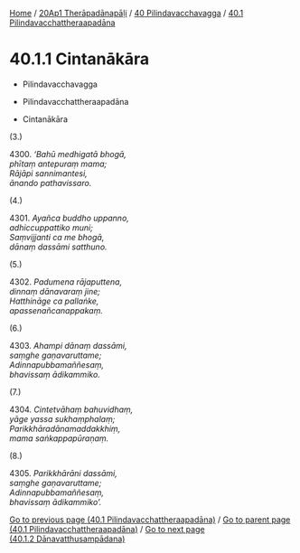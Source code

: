 
[Home](/) / [20Ap1 Therāpadānapāḷi](../../../20Ap1.md) / [40 Pilindavacchavagga](../../40.md) / [40.1 Pilindavacchattheraapadāna](../40.1.md)

# 40.1.1 Cintanākāra

* Pilindavacchavagga

* Pilindavacchattheraapadāna

* Cintanākāra

(3.)

4300\. _‘Bahū medhigatā bhogā,_  
_phītaṃ antepuraṃ mama;_  
_Rājāpi sannimantesi,_  
_ānando pathavissaro._  


(4.)

4301\. _Ayañca buddho uppanno,_  
_adhiccuppattiko muni;_  
_Saṃvijjanti ca me bhogā,_  
_dānaṃ dassāmi satthuno._  


(5.)

4302\. _Padumena rājaputtena,_  
_dinnaṃ dānavaraṃ jine;_  
_Hatthināge ca pallaṅke,_  
_apassenañcanappakaṃ._  


(6.)

4303\. _Ahampi dānaṃ dassāmi,_  
_saṃghe gaṇavaruttame;_  
_Adinnapubbamaññesaṃ,_  
_bhavissaṃ ādikammiko._  


(7.)

4304\. _Cintetvāhaṃ bahuvidhaṃ,_  
_yāge yassa sukhaṃphalaṃ;_  
_Parikkhāradānamaddakkhiṃ,_  
_mama saṅkappapūraṇaṃ._  


(8.)

4305\. _Parikkhārāni dassāmi,_  
_saṃghe gaṇavaruttame;_  
_Adinnapubbamaññesaṃ,_  
_bhavissaṃ ādikammiko’._  


[Go to previous page (40.1 Pilindavacchattheraapadāna)](../40.1.md) / [Go to parent page (40.1 Pilindavacchattheraapadāna)](../40.1.md) / [Go to next page (40.1.2 Dānavatthusampādana)](40.1.2.md)



